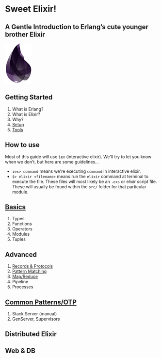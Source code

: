 # Sweet Elixir!
## A Gentle Introduction to Erlang’s cute younger brother Elixir

![elixir-lang][elixir-logo]

## Getting Started
1. What is Erlang?
1. What is Elixir?
1. Why?
1. [Setup][setup]
1. [Tools][tools]

## How to use
Most of this guide will use `iex` (interactive elixir).  We'll try to let you know when we don't, but here are some guidelines...

* `iex> command` means we're executing `command` in interactive elixir.
* `$> elixir <filename>` means run the `elixir` command at terminal to execute the file.  These files will most likely be an `.exs`  or elixir script file.  These will usually be found within the `src/` folder for that particular module.

## [Basics][basics]
1. Types
1. Functions
1. Operators
1. Modules
1. Tuples

## Advanced
1. [Records & Protocols][records_protocols]
1. [Pattern Matching][pattern_matching]
1. [Map/Reduce][map_reduce]
1. Pipeline
1. Processes

## [Common Patterns/OTP][otp]

1. Stack Server (manual)
1. GenServer, Supervisors

## Distributed Elixir

## Web & DB

[elixir-logo]: ./elixir-logo.png
[setup]: ./04-setup/README.md
[tools]: ./06-tools/README.md
[basics]: ./07-basics/README.md
[otp]: ./10-otp/README.md
[pattern_matching]: ./08-advanced/pattern_matching.md
[records_protocols]: ./08-advanced/records_protocols.md
[map_reduce]: ./08-advanced/map_reduce.md


